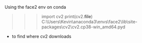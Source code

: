 Using the face2 env on conda

>>> import cv2
>>> print(cv2.__file__)
C:\Users\Kevin\anaconda3\envs\face2\lib\site-packages\cv2\cv2.cp38-win_amd64.pyd

* to find where cv2 downloads